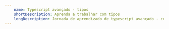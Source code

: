 ```yaml
---
    name: Typescript avançado - tipos
    shortDescription: Aprenda a trabalhar com tipos
    longDescription: Jornada de aprendizado de typescript avançado - com foco nas caracteristicas fundamentais para trabalhar com tipos
---
```

